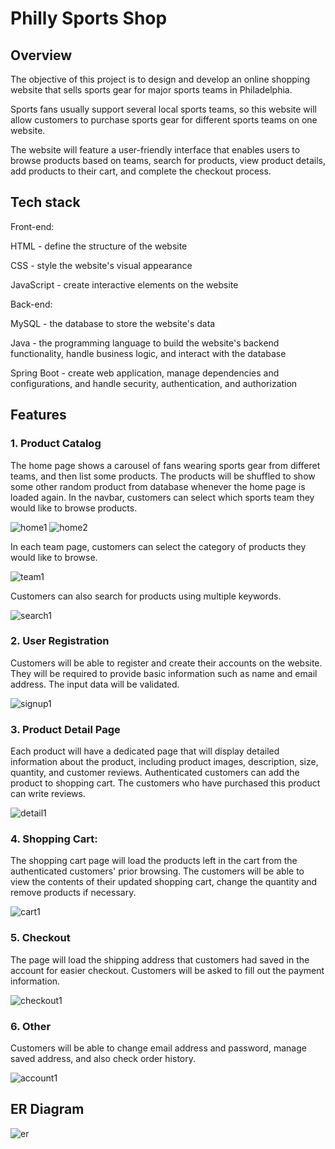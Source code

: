 # Philly Sports Shop

## Overview

The objective of this project is to design and develop an online shopping website that sells sports gear for major sports teams in Philadelphia. 

Sports fans usually support several local sports teams, so this website will allow customers to purchase sports gear for different sports teams on one website. 

The website will feature a user-friendly interface that enables users to browse products based on teams, search for products, view product details, add products to their cart, and complete the checkout process.

## Tech stack

Front-end:

HTML - define the structure of the website

CSS - style the website's visual appearance

JavaScript - create interactive elements on the website


Back-end:

MySQL - the database to store the website's data

Java - the programming language to build the website's backend functionality, handle business logic, and interact with the database

Spring Boot - create web application, manage dependencies and configurations, and handle security, authentication, and authorization

## Features

### 1. Product Catalog 

The home page shows a carousel of fans wearing sports gear from differet teams, and then list some products. The products will be shuffled to show some other random product from database whenever the home page is loaded again. In the navbar, customers can select which sports team they would like to browse products. 

![home1](./readmeImages/home1.png)
![home2](./readmeImages/home2.png)


In each team page, customers can select the category of products they would like to browse.

![team1](./readmeImages/team1.png)



Customers can also search for products using multiple keywords.

![search1](./readmeImages/search1.png)



### 2. User Registration 

Customers will be able to register and create their accounts on the website. They will be required to provide basic information such as name and email address. The input data will be validated.

![signup1](./readmeImages/signup1.png)


### 3. Product Detail Page

Each product will have a dedicated page that will display detailed information about the product, including product images, description, size, quantity, and customer reviews. Authenticated customers can add the product to shopping cart. The customers who have purchased this product can write reviews.

![detail1](./readmeImages/detail1.png)


### 4. Shopping Cart: 

The shopping cart page will load the products left in the cart from the authenticated customers' prior browsing. The customers will be able to view the contents of their updated shopping cart, change the quantity and remove products if necessary. 

![cart1](./readmeImages/cart1.png)


### 5. Checkout 

The page will load the shipping address that customers had saved in the account for easier checkout. Customers will be asked to fill out the payment information.

![checkout1](./readmeImages/checkout1.png)


### 6. Other

Customers will be able to change email address and password, manage saved address, and also check order history.

![account1](./readmeImages/account1.png)


## ER Diagram

![er](./readmeImages/er.png)


